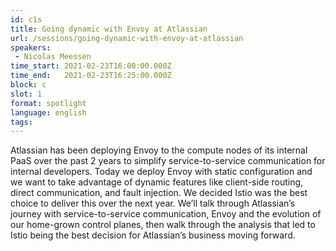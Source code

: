```yaml
---
id: c1s
title: Going dynamic with Envoy at Atlassian
url: /sessions/going-dynamic-with-envoy-at-atlassian
speakers:
 - Nicolas Meessen
time_start: 2021-02-23T16:00:00.000Z
time_end:   2021-02-23T16:25:00.000Z
block: c
slot: 1
format: spotlight 
language: english
tags:
---
```


Atlassian has been deploying Envoy to the compute nodes of its internal PaaS over the past 2 years to simplify service-to-service communication for internal developers. Today we deploy Envoy with static configuration and we want to take advantage of dynamic features like client-side routing, direct communication, and fault injection. We decided Istio was the best choice to deliver this over the next year. We’ll talk through Atlassian’s journey with service-to-service communication, Envoy and the evolution of our home-grown control planes, then walk through the analysis that led to Istio being the best decision for Atlassian’s business moving forward.
